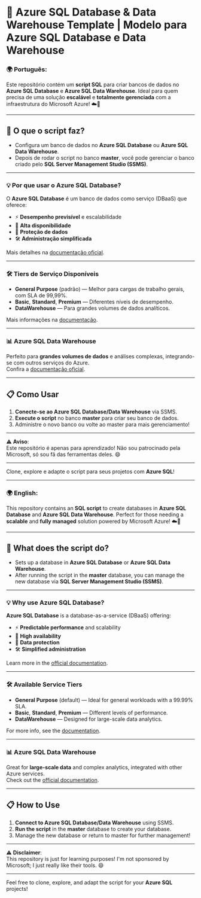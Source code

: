 # 💾 Azure SQL Database & Data Warehouse Template | **Modelo para Azure SQL Database e Data Warehouse**

### 🌍 **Português:**

Este repositório contém um **script SQL** para criar bancos de dados no **Azure SQL Database** e **Azure SQL Data Warehouse**. Ideal para quem precisa de uma solução **escalável** e **totalmente gerenciada** com a infraestrutura do Microsoft Azure! ☁️🚀

---

## 🚀 **O que o script faz?**
- Configura um banco de dados no **Azure SQL Database** ou **Azure SQL Data Warehouse**.
- Depois de rodar o script no banco **master**, você pode gerenciar o banco criado pelo **SQL Server Management Studio (SSMS)**.

---

### 💡 **Por que usar o Azure SQL Database?**
O **Azure SQL Database** é um banco de dados como serviço (DBaaS) que oferece:
- ⚡ **Desempenho previsível** e escalabilidade
- 🔄 **Alta disponibilidade**
- 🔐 **Proteção de dados**
- 🛠️ **Administração simplificada**

Mais detalhes na [documentação oficial](https://go.microsoft.com/fwlink/p/?LinkId=306622).

---

### 🛠️ **Tiers de Serviço Disponíveis**
- **General Purpose** (padrão) — Melhor para cargas de trabalho gerais, com SLA de 99,99%.
- **Basic**, **Standard**, **Premium** — Diferentes níveis de desempenho.
- **DataWarehouse** — Para grandes volumes de dados analíticos.

Mais informações na [documentação](https://go.microsoft.com/fwlink/?LinkId=402063).

---

### 📊 **Azure SQL Data Warehouse**
Perfeito para **grandes volumes de dados** e análises complexas, integrando-se com outros serviços do Azure.  
Confira a [documentação oficial](https://go.microsoft.com/fwlink/?LinkId=787140).

---

## 📋 **Como Usar**
1. **Conecte-se ao Azure SQL Database/Data Warehouse** via SSMS.
2. **Execute o script** no banco **master** para criar seu banco de dados.
3. Administre o novo banco ou volte ao master para mais gerenciamento!

---

⚠️ **Aviso**:  
Este repositório é apenas para aprendizado! Não sou patrocinado pela Microsoft, só sou fã das ferramentas deles. 😄

---

Clone, explore e adapte o script para seus projetos com **Azure SQL**!

---

### 🌍 **English:**

This repository contains an **SQL script** to create databases in **Azure SQL Database** and **Azure SQL Data Warehouse**. Perfect for those needing a **scalable** and **fully managed** solution powered by Microsoft Azure! ☁️🚀

---

## 🚀 **What does the script do?**
- Sets up a database in **Azure SQL Database** or **Azure SQL Data Warehouse**.
- After running the script in the **master** database, you can manage the new database via **SQL Server Management Studio (SSMS)**.

---

### 💡 **Why use Azure SQL Database?**
**Azure SQL Database** is a database-as-a-service (DBaaS) offering:
- ⚡ **Predictable performance** and scalability
- 🔄 **High availability**
- 🔐 **Data protection**
- 🛠️ **Simplified administration**

Learn more in the [official documentation](https://go.microsoft.com/fwlink/p/?LinkId=306622).

---

### 🛠️ **Available Service Tiers**
- **General Purpose** (default) — Ideal for general workloads with a 99.99% SLA.
- **Basic**, **Standard**, **Premium** — Different levels of performance.
- **DataWarehouse** — Designed for large-scale data analytics.

For more info, see the [documentation](https://go.microsoft.com/fwlink/?LinkId=402063).

---

### 📊 **Azure SQL Data Warehouse**
Great for **large-scale data** and complex analytics, integrated with other Azure services.  
Check out the [official documentation](https://go.microsoft.com/fwlink/?LinkId=787140).

---

## 📋 **How to Use**
1. **Connect to Azure SQL Database/Data Warehouse** using SSMS.
2. **Run the script** in the **master** database to create your database.
3. Manage the new database or return to master for further management!

---

⚠️ **Disclaimer**:  
This repository is just for learning purposes! I'm not sponsored by Microsoft; I just really like their tools. 😄

---

Feel free to clone, explore, and adapt the script for your **Azure SQL** projects!
